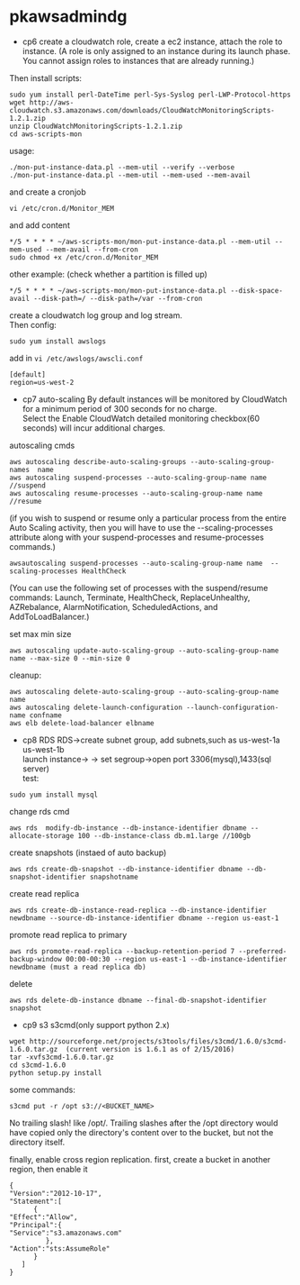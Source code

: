 # pkawsadmindg

- cp6
create a cloudwatch role, create a ec2 instance, attach the role to instance. 
(A role is only assigned to an instance during its launch phase. You cannot assign roles to instances that are already running.)

Then install scripts:
```
sudo yum install perl-DateTime perl-Sys-Syslog perl-LWP-Protocol-https
wget http://aws-cloudwatch.s3.amazonaws.com/downloads/CloudWatchMonitoringScripts-1.2.1.zip
unzip CloudWatchMonitoringScripts-1.2.1.zip
cd aws-scripts-mon
```
usage:
```
./mon-put-instance-data.pl --mem-util --verify --verbose  
./mon-put-instance-data.pl --mem-util --mem-used --mem-avail
```

and create a cronjob
```
vi /etc/cron.d/Monitor_MEM
```
and add content
```
*/5 * * * * ~/aws-scripts-mon/mon-put-instance-data.pl --mem-util --mem-used --mem-avail --from-cron
sudo chmod +x /etc/cron.d/Monitor_MEM
```

other example: (check whether a partition is filled up)
```
*/5 * * * * ~/aws-scripts-mon/mon-put-instance-data.pl --disk-space-avail --disk-path=/ --disk-path=/var --from-cron
```


create a cloudwatch log group and log stream.  
Then config:
```
sudo yum install awslogs
```
add in `vi /etc/awslogs/awscli.conf`
```
[default]
region=us-west-2
```


- cp7 auto-scaling
By default instances will be monitored by CloudWatch for a minimum period of 300 seconds for no charge.  
Select the Enable CloudWatch detailed monitoring checkbox(60 seconds) will incur additional charges.

autoscaling cmds
```
aws autoscaling describe-auto-scaling-groups --auto-scaling-group-names  name
aws autoscaling suspend-processes --auto-scaling-group-name name  //suspend
aws autoscaling resume-processes --auto-scaling-group-name name //resume
```
(if you wish to suspend or resume only a particular process from the entire Auto Scaling activity, then you will have to use the --scaling-processes attribute along with your suspend-processes and resume-processes commands.)
```
awsautoscaling suspend-processes --auto-scaling-group-name name  --scaling-processes HealthCheck
```
(You can use the following set of processes with the suspend/resume commands: Launch, Terminate, HealthCheck, ReplaceUnhealthy, AZRebalance, AlarmNotification, ScheduledActions, and AddToLoadBalancer.)


set max min size
```
aws autoscaling update-auto-scaling-group --auto-scaling-group-name name --max-size 0 --min-size 0
```

cleanup:
```
aws autoscaling delete-auto-scaling-group --auto-scaling-group-name name
aws autoscaling delete-launch-configuration --launch-configuration-name confname
aws elb delete-load-balancer elbname
```


- cp8 RDS
RDS->create subnet group, add subnets,such as us-west-1a us-west-1b  
launch instance->  -> set segroup->open port 3306(mysql),1433(sql server)  
test:
```
sudo yum install mysql  
```
change rds cmd
```
aws rds  modify-db-instance --db-instance-identifier dbname --allocate-storage 100 --db-instance-class db.m1.large //100gb
```

create snapshots (instaed of auto backup)
```
aws rds create-db-snapshot --db-instance-identifier dbname --db-snapshot-identifier snapshotname
```

create read replica
```
aws rds create-db-instance-read-replica --db-instance-identifier newdbname --source-db-instance-identifier dbname --region us-east-1
```

promote read replica to primary
```
aws rds promote-read-replica --backup-retention-period 7 --preferred-backup-window 00:00-00:30 --region us-east-1 --db-instance-identifier newdbname (must a read replica db)
```

delete
```
aws rds delete-db-instance dbname --final-db-snapshot-identifier snapshot
```



- cp9 s3
s3cmd(only support python 2.x)
```
wget http://sourceforge.net/projects/s3tools/files/s3cmd/1.6.0/s3cmd-1.6.0.tar.gz  (current version is 1.6.1 as of 2/15/2016)
tar -xvfs3cmd-1.6.0.tar.gz
cd s3cmd-1.6.0
python setup.py install
```

some commands:
```
s3cmd put -r /opt s3://<BUCKET_NAME> 
```
No trailing slash! like /opt/. Trailing slashes after the /opt directory would have copied only the directory's content over to the bucket, but not the directory itself.


finally, enable cross region replication. first, create a bucket in another region, then enable it
```
{
"Version":"2012-10-17",
"Statement":[
      {
"Effect":"Allow",
"Principal":{
"Service":"s3.amazonaws.com"
         },
"Action":"sts:AssumeRole"
      }
   ]
}
```
